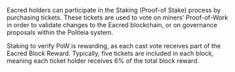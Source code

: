 Eacred holders can participate in the Staking (Proof-of Stake) process by purchasing tickets. These tickets are used to vote on miners’ Proof-of-Work in order to validate changes to the Eacred blockchain, or on governance proposals within the Politeia system.

Staking to verify PoW is rewarding, as each cast vote receives part of the Eacred Block Reward. Typically, five tickets are included in each block, meaning each ticket holder receives 6% of the total block reward.

